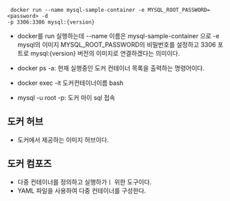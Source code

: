 


```
 docker run --name mysql-sample-container -e MYSQL_ROOT_PASSWORD=<password> -d
-p 3306:3306 mysql:{version}
```

- docker를 run 실행하는데 --name 이름은 mysql-sample-container 으로 -e mysql의 이미지  MYSQL_ROOT_PASSWORD의 비밀번호를 설정하고 3306 포트로 mysql:{version} 버전의 이미지로 연결하겠다는 의미이다.

- docker ps -a: 현재 실행중인 도커 컨테이너 목록을 출력하는 명령어이다.
- docker exec -it 도커컨테이너이름 bash
- mysql -u root -p: 도커 마이 sql 접속
## 도커 허브

- 도커에서 제공하는 이미지 허브이다.

## 도커 컴포즈

- 다중 컨테이너를 정의하고 실행하가ㅣ 위한 도구이다.
- YAML 파일을 사용하여 다중 컨테이너를 구성한다.